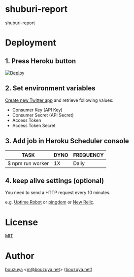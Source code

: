 # shuburi-report

shuburi-report

# Deployment

## 1. Press Heroku button

[![Deploy](https://www.herokucdn.com/deploy/button.png)](https://heroku.com/deploy)

## 2. Set environment variables

[Create new Twitter app](https://apps.twitter.com/) and retrieve following values:

- Consumer Key (API Key)
- Consumer Secret (API Secret)
- Access Token
- Access Token Secret

## 3. Add job in Heroku Scheduler console

 TASK             | DYNO | FREQUENCY
------------------|------|-----------
 $ npm run worker | 1X   | Daily

## 4. keep alive settings (optional)

You need to send a HTTP request every 10 minutes.

e.g. [Uptime Robot](https://uptimerobot.com/) or [pingdom](https://www.pingdom.com/) or [New Relic](http://newrelic.com/).

# License

[MIT](LICENSE)

# Author

[bouzuya][] &lt;[m@bouzuya.net][email]&gt; ([bouzuya.net][url])

[bouzuya]: https://github.com/bouzuya/
[email]: mailto:m@bouzuya.net
[url]: http://bouzuya.net

